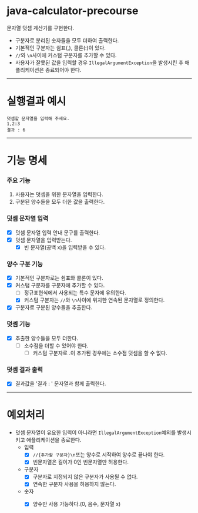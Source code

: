 # java-calculator-precourse

문자열 덧셈 계산기를 구현한다.

- 구분자로 분리된 숫자들을 모두 더하여 출력한다.
- 기본적인 구분자는 쉼표(,), 콜론(:)이 있다.
- `//`와 `\n`사이에 커스텀 구분자를 추가할 수 있다.
- 사용자가 잘못된 값을 입력할 경우 `IllegalArgumentException`을 발생시킨 후 애플리케이션은 종료되어야 한다.
---

# 실행결과 예시

```
덧셈할 문자열을 입력해 주세요.
1,2:3
결과 : 6
```

---

# 기능 명세
### 주요 기능
1. 사용자는 덧셈을 위한 문자열을 입력한다.
2. 구분된 양수들을 모두 더한 값을 출력한다.

### 덧셈 문자열 입력
- [x] 덧셈 문자열 입력 안내 문구를 출력한다.
- [x] 덧셈 문자열을 입력받는다.
    - [x] 빈 문자열(공백 x)을 입력받을 수 있다.

### 양수 구분 기능
- [x] 기본적인 구분자로는 쉼표와 콜론이 있다.
- [x] 커스텀 구분자를 구분자에 추가할 수 있다.
  - [ ] 정규표현식에서 사용되는 특수 문자에 유의한다. 
  - [x] 커스텀 구분자는 `//`와 `\n`사이에 위치한 연속된 문자열로 정의한다.
- [x] 구분자로 구분된 양수들을 추출한다.

### 덧셈 기능
- [x] 추출한 양수들을 모두 더한다.
  - [ ] 소수점을 더할 수 있어야 한다.
    - [ ] 커스텀 구분자로 .이 추가된 경우에는 소수점 덧셈을 할 수 없다.

### 덧셈 결과 출력
- [x] 결과값을 '결과 : ' 문자열과 함께 출력한다.

---

# 예외처리

- 덧셈 문자열이 유요한 입력이 아니라면 `IllegalArgumentException`예외를 발생시키고 애플리케이션을 종료한다.
    - 입력
      - [x] `//{추가할 구분자}\n`또는 양수로 시작하여 양수로 끝나야 한다.
      - [x] 빈문자열은 길이가 0인 빈문자열만 허용한다.
    - 구분자
      - [x] 구분자로 지정되지 않은 구분자가 사용될 수 없다.
      - [x] 연속한 구분자 사용을 허용하지 않는다.
    - 숫자
      - [x] 양수만 사용 가능하다.(0, 음수, 문자열 x)
    